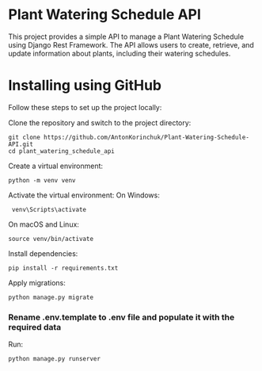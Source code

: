 # Plant Watering Schedule API

This project provides a simple API to manage a Plant Watering Schedule using Django Rest Framework. The API allows users to create, retrieve, and update information about plants, including their watering schedules.

# Installing using GitHub
Follow these steps to set up the project locally:


Clone the repository and switch to the project directory:
```shell
git clone https://github.com/AntonKorinchuk/Plant-Watering-Schedule-API.git
cd plant_watering_schedule_api
```

Create a virtual environment:
```shell
python -m venv venv
```

Activate the virtual environment:
On Windows:
```shell
 venv\Scripts\activate
 ```
On macOS and Linux:
```shell
source venv/bin/activate
```

Install dependencies:
```shell
pip install -r requirements.txt
```

Apply migrations:
```shell
python manage.py migrate
```
### Rename .env.template to .env file and populate it with the required data

Run:
```shell
python manage.py runserver
```